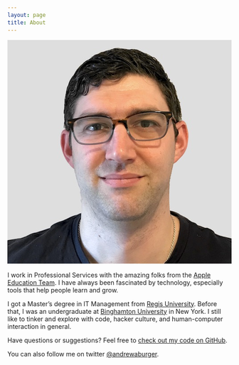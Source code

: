 ```yaml
---
layout: page
title: About
---
```


![This is a photo of me.](/assets/photo-about_me.jpg)

I work in Professional Services with the amazing folks from the [Apple Education Team](https://www.apple.com.education/). I have always been fascinated by technology, especially tools that help people learn and grow.

I got a Master’s degree in IT Management from [Regis University](http://regis.edu).  Before that, I was an undergraduate at [Binghamton University](http://binghamton.edu) in New York.  I still like to tinker and explore with code, hacker culture, and human-computer interaction in general.

Have questions or suggestions? Feel free to [check out my code on GitHub](https://github.com/andrewburger).

You can also follow me on twitter [@andrewaburger](https://twitter.com/andrewaburger).
